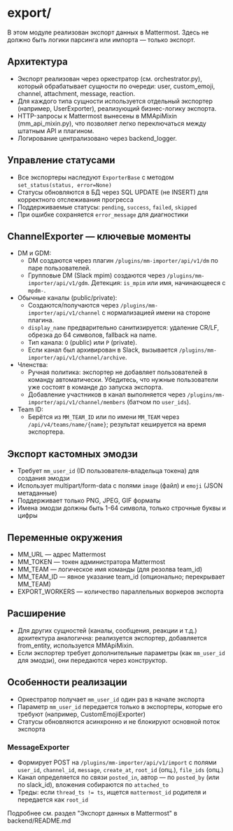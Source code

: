 # export/

В этом модуле реализован экспорт данных в Mattermost. Здесь не должно быть логики парсинга или импорта — только экспорт.

## Архитектура
- Экспорт реализован через оркестратор (см. orchestrator.py), который обрабатывает сущности по очереди: user, custom_emoji, channel, attachment, message, reaction.
- Для каждого типа сущности используется отдельный экспортер (например, UserExporter), реализующий бизнес-логику экспорта.
- HTTP-запросы к Mattermost вынесены в MMApiMixin (mm_api_mixin.py), что позволяет легко переключаться между штатным API и плагином.
- Логирование централизовано через backend_logger.

## Управление статусами
- Все экспортеры наследуют `ExporterBase` с методом `set_status(status, error=None)`
- Статусы обновляются в БД через SQL UPDATE (не INSERT) для корректного отслеживания прогресса
- Поддерживаемые статусы: `pending`, `success`, `failed`, `skipped`
- При ошибке сохраняется `error_message` для диагностики

## ChannelExporter — ключевые моменты
- DM и GDM:
  - DM создаются через плагин `/plugins/mm-importer/api/v1/dm` по паре пользователей.
  - Групповые DM (Slack mpim) создаются через `/plugins/mm-importer/api/v1/gdm`. Детекция: `is_mpim` или имя, начинающееся с `mpdm-`.
- Обычные каналы (public/private):
  - Создаются/получаются через `/plugins/mm-importer/api/v1/channel` с нормализацией имени на стороне плагина.
  - `display_name` предварительно санитизируется: удаление CR/LF, обрезка до 64 символов, fallback на name.
  - Тип канала: `O` (public) или `P` (private).
  - Если канал был архивирован в Slack, вызывается `/plugins/mm-importer/api/v1/channel/archive`.
- Членства:
  - Ручная политика: экспортер не добавляет пользователей в команду автоматически. Убедитесь, что нужные пользователи уже состоят в команде до запуска экспорта.
  - Добавление участников в канал выполняется через `/plugins/mm-importer/api/v1/channel/members` (батчом по `user_ids`).
- Team ID:
  - Берётся из `MM_TEAM_ID` или по имени `MM_TEAM` через `/api/v4/teams/name/{name}`; результат кешируется на время экспортера.

## Экспорт кастомных эмодзи
- Требует `mm_user_id` (ID пользователя-владельца токена) для создания эмодзи
- Использует multipart/form-data с полями `image` (файл) и `emoji` (JSON метаданные)
- Поддерживает только PNG, JPEG, GIF форматы
- Имена эмодзи должны быть 1-64 символа, только строчные буквы и цифры

## Переменные окружения
- MM_URL — адрес Mattermost
- MM_TOKEN — токен администратора Mattermost
- MM_TEAM — логическое имя команды (для резолва team_id)
- MM_TEAM_ID — явное указание team_id (опционально; перекрывает MM_TEAM)
- EXPORT_WORKERS — количество параллельных воркеров экспорта

## Расширение
- Для других сущностей (каналы, сообщения, реакции и т.д.) архитектура аналогична: реализуется экспортер, добавляется from_entity, используется MMApiMixin.
- Если экспортер требует дополнительные параметры (как `mm_user_id` для эмодзи), они передаются через конструктор.

## Особенности реализации
- Оркестратор получает `mm_user_id` один раз в начале экспорта
- Параметр `mm_user_id` передается только в экспортеры, которые его требуют (например, CustomEmojiExporter)
- Статусы обновляются асинхронно и не блокируют основной поток экспорта

### MessageExporter
- Формирует POST на `/plugins/mm-importer/api/v1/import` с полями `user_id`, `channel_id`, `message`, `create_at`, `root_id` (опц.), `file_ids` (опц.)
- Канал определяется по связи `posted_in`, автор — по `posted_by` (или по slack_id), вложения собираются по `attached_to`
- Треды: если `thread_ts != ts`, ищется `mattermost_id` родителя и передается как `root_id`

Подробнее см. раздел "Экспорт данных в Mattermost" в backend/README.md 